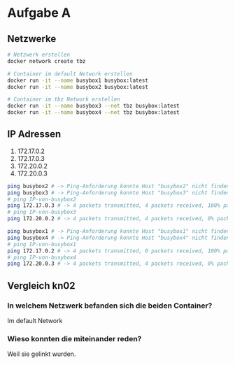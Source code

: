 # Aufgabe A

## Netzwerke
```bash
# Netzwerk erstellen
docker network create tbz

# Container im default Network erstellen
docker run -it --name busybox1 busybox:latest
docker run -it --name busybox2 busybox:latest

# Container im tbz Network erstellen 
docker run -it --name busybox3 --net tbz busybox:latest
docker run -it --name busybox4 --net tbz busybox:latest
```

## IP Adressen

1. 172.17.0.2
2. 172.17.0.3
3. 172.20.0.2
4. 172.20.0.3


```bash
ping busybox2 # -> Ping-Anforderung konnte Host "busybox2" nicht finden
ping busybox3 # -> Ping-Anforderung konnte Host "busybox3" nicht finden
# ping IP-von-busybox2
ping 172.17.0.3 # -> 4 packets transmitted, 4 packets received, 100% packet loss
# ping IP-von-busybox3
ping 172.20.0.2 # -> 4 packets transmitted, 4 packets received, 0% packet loss
```

```bash
ping busybox1 # -> Ping-Anforderung konnte Host "busybox1" nicht finden
ping busybox4 # -> Ping-Anforderung konnte Host "busybox4" nicht finden
# ping IP-von-busybox1
ping 172.17.0.2 # -> 4 packets transmitted, 0 packets received, 100% packet loss
# ping IP-von-busybox4
ping 172.20.0.3 # -> 4 packets transmitted, 4 packets received, 0% packet loss
```

## Vergleich kn02
### In welchem Netzwerk befanden sich die beiden Container?
Im default Network
### Wieso konnten die miteinander reden?
Weil sie gelinkt wurden.